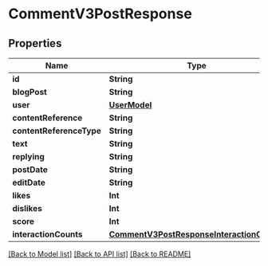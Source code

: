 # CommentV3PostResponse

## Properties
Name | Type | Description | Notes
------------ | ------------- | ------------- | -------------
**id** | **String** |  | 
**blogPost** | **String** |  | 
**user** | [**UserModel**](UserModel.md) |  | 
**contentReference** | **String** |  | 
**contentReferenceType** | **String** |  | 
**text** | **String** |  | 
**replying** | **String** |  | 
**postDate** | **String** |  | 
**editDate** | **String** |  | 
**likes** | **Int** |  | 
**dislikes** | **Int** |  | 
**score** | **Int** |  | 
**interactionCounts** | [**CommentV3PostResponseInteractionCounts**](CommentV3PostResponseInteractionCounts.md) |  | 

[[Back to Model list]](../README.md#documentation-for-models) [[Back to API list]](../README.md#documentation-for-api-endpoints) [[Back to README]](../README.md)


